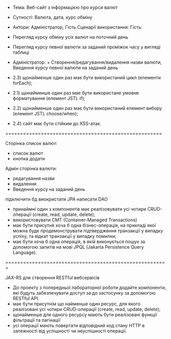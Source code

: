 + Тема: Веб-сайт з інформацією про курси валют
+ Сутності: Валюта, дата, курс обміну
+ Актори: Адміністратор, Гість
  Сценарії використання:
  Гість:
+ Перегляд курсу обміну усіх валют на поточний день
+ Перегляд курсу певної валюти за заданий проміжок часу у вигляді таблиці
+ Адміністратор: + Створення/редагування/видалення назви валюти, Введення курсу певної валюти на заданий день

+ 2.3) щонайменше один раз має бути використаний цикл (елементи forEach);
+ 2.1) щонайменше один раз має бути використане умовне форматування (елемент JSTL if);
+ 2.2) щонайменше один раз має бути використаний елемент вибору (елемент JSTL choose/when);
+ 2.4) сайт має бути стійким до XSS-атак.

=====================================================

Сторінка список валют:
- список валют
- кнопка додати

Адмін сторінка валюти:
- редагування назви
- видалення
- Введення курсу на заданий день


підключити бд
виокристати JPA написати DAO

- принаймні один з компонентів має реалізовувати усі чотири CRUD-операції (create, read, update, delete);
- використовувати CMT (Container-Managed Transactions)
- має бути присутня хоча б одна бізнес-операція, на прикладі якої можна буде продемонструвати підтвердження транзакції у випадку успіху, та відкат транзакції у випадку помилки;
- має бути хоча б одна операція, в якій виконується пошук за допомогою запитів на мові JPQL (Jakarta Persistence Query Language).

=======================================================

JAX-RS для створення RESTful вебсервісів

- До проекту з попередньої лабораторної роботи додайте компоненти, які будуть забезпечувати доступ за до застосунку за допомогою RESTful API.
- має бути присутнім що найменше один ресурс, для якого реалізовані усі чотири CRUD-операції (create, read, update, delete);
- щонайменше для одного ресурсу мають бути реалізовані функції фільтрації та пагінації
- усі операції мають повертати відповідний код стану HTTP в залежності від успішності чи неуспішності операції.
